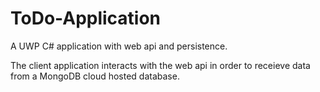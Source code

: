 # ToDo-Application
A UWP C# application with web api and persistence.

The client application interacts with the web api in order to receieve data from a MongoDB cloud hosted database.
